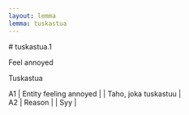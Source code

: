 ```yaml
---
layout: lemma
lemma: tuskastua
---
```


<div class="sense">
# <span class="sensename">tuskastua.1</span>

<span class="description">Feel annoyed</span>

<span class="description">Tuskastua</span>

A1 | Entity feeling annoyed |   | Taho, joka tuskastuu |  
A2 | Reason |   | Syy |  

</div>

